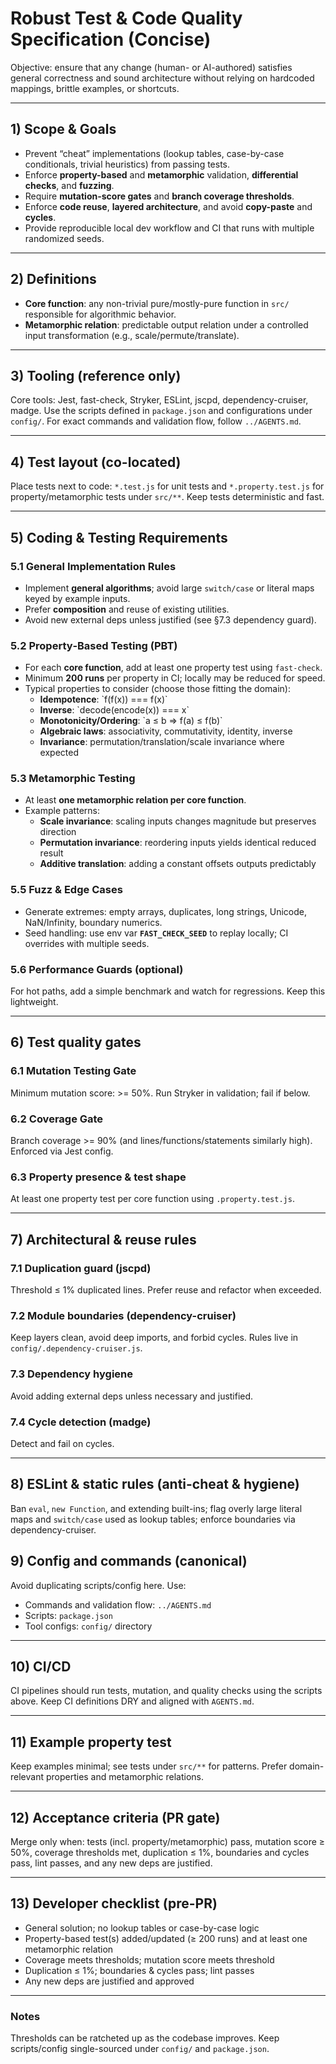 # Robust Test & Code Quality Specification (Concise)

Objective: ensure that any change (human- or AI-authored) satisfies general correctness and sound architecture without relying on hardcoded mappings, brittle examples, or shortcuts.

---

## 1) Scope & Goals

- Prevent “cheat” implementations (lookup tables, case-by-case conditionals, trivial heuristics) from passing tests.
- Enforce **property-based** and **metamorphic** validation, **differential checks**, and **fuzzing**.
- Require **mutation-score gates** and **branch coverage thresholds**.
- Enforce **code reuse**, **layered architecture**, and avoid **copy-paste** and **cycles**.
- Provide reproducible local dev workflow and CI that runs with multiple randomized seeds.

---

## 2) Definitions

- **Core function**: any non-trivial pure/mostly-pure function in `src/` responsible for algorithmic behavior.
- **Metamorphic relation**: predictable output relation under a controlled input transformation (e.g., scale/permute/translate).

---

## 3) Tooling (reference only)

Core tools: Jest, fast-check, Stryker, ESLint, jscpd, dependency-cruiser, madge. Use the scripts defined in `package.json` and configurations under `config/`. For exact commands and validation flow, follow `../AGENTS.md`.

---

## 4) Test layout (co-located)

Place tests next to code: `*.test.js` for unit tests and `*.property.test.js` for property/metamorphic tests under `src/**`. Keep tests deterministic and fast.

---

## 5) Coding & Testing Requirements

### 5.1 General Implementation Rules

- Implement **general algorithms**; avoid large `switch/case` or literal maps keyed by example inputs.
- Prefer **composition** and reuse of existing utilities.
- Avoid new external deps unless justified (see §7.3 dependency guard).

### 5.2 Property‑Based Testing (PBT)

- For each **core function**, add at least one property test using `fast-check`.
- Minimum **200 runs** per property in CI; locally may be reduced for speed.
- Typical properties to consider (choose those fitting the domain):
  - **Idempotence**: \`f(f(x)) === f(x)\`
  - **Inverse**: \`decode(encode(x)) === x\`
  - **Monotonicity/Ordering**: \`a ≤ b ⇒ f(a) ≤ f(b)\`
  - **Algebraic laws**: associativity, commutativity, identity, inverse
  - **Invariance**: permutation/translation/scale invariance where expected

### 5.3 Metamorphic Testing

- At least **one metamorphic relation per core function**.
- Example patterns:
  - **Scale invariance**: scaling inputs changes magnitude but preserves direction
  - **Permutation invariance**: reordering inputs yields identical reduced result
  - **Additive translation**: adding a constant offsets outputs predictably

### 5.5 Fuzz & Edge Cases

- Generate extremes: empty arrays, duplicates, long strings, Unicode, NaN/Infinity, boundary numerics.
- Seed handling: use env var **`FAST_CHECK_SEED`** to replay locally; CI overrides with multiple seeds.

### 5.6 Performance Guards (optional)

For hot paths, add a simple benchmark and watch for regressions. Keep this lightweight.

---

## 6) Test quality gates

### 6.1 Mutation Testing Gate

Minimum mutation score: >= 50%. Run Stryker in validation; fail if below.

### 6.2 Coverage Gate

Branch coverage >= 90% (and lines/functions/statements similarly high). Enforced via Jest config.

### 6.3 Property presence & test shape

At least one property test per core function using `.property.test.js`.

---

## 7) Architectural & reuse rules

### 7.1 Duplication guard (jscpd)

Threshold ≤ 1% duplicated lines. Prefer reuse and refactor when exceeded.

### 7.2 Module boundaries (dependency-cruiser)

Keep layers clean, avoid deep imports, and forbid cycles. Rules live in `config/.dependency-cruiser.js`.

### 7.3 Dependency hygiene

Avoid adding external deps unless necessary and justified.

### 7.4 Cycle detection (madge)

Detect and fail on cycles.

---

## 8) ESLint & static rules (anti-cheat & hygiene)

Ban `eval`, `new Function`, and extending built-ins; flag overly large literal maps and `switch/case` used as lookup tables; enforce boundaries via dependency-cruiser.

## 9) Config and commands (canonical)

Avoid duplicating scripts/config here. Use:

- Commands and validation flow: `../AGENTS.md`
- Scripts: `package.json`
- Tool configs: `config/` directory

---

## 10) CI/CD

CI pipelines should run tests, mutation, and quality checks using the scripts above. Keep CI definitions DRY and aligned with `AGENTS.md`.

---

## 11) Example property test

Keep examples minimal; see tests under `src/**` for patterns. Prefer domain-relevant properties and metamorphic relations.

---

## 12) Acceptance criteria (PR gate)

Merge only when: tests (incl. property/metamorphic) pass, mutation score ≥ 50%, coverage thresholds met, duplication ≤ 1%, boundaries and cycles pass, lint passes, and any new deps are justified.

---

## 13) Developer checklist (pre-PR)

- General solution; no lookup tables or case-by-case logic
- Property-based test(s) added/updated (≥ 200 runs) and at least one metamorphic relation
- Coverage meets thresholds; mutation score meets threshold
- Duplication ≤ 1%; boundaries & cycles pass; lint passes
- Any new deps are justified and approved

---

### Notes

Thresholds can be ratcheted up as the codebase improves. Keep scripts/config single-sourced under `config/` and `package.json`.
